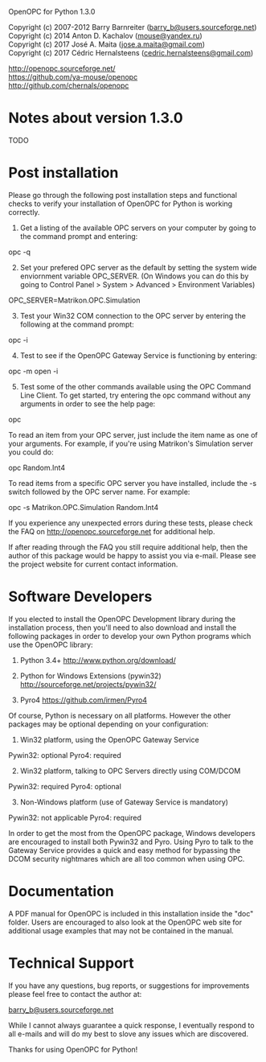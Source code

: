 OpenOPC for Python 1.3.0

Copyright (c) 2007-2012 Barry Barnreiter (barry_b@users.sourceforge.net)  
Copyright (c) 2014 Anton D. Kachalov (mouse@yandex.ru)  
Copyright (c) 2017 José A. Maita (jose.a.maita@gmail.com)  
Copyright (c) 2017 Cédric Hernalsteens (cedric.hernalsteens@gmail.com)  

http://openopc.sourceforge.net/  
https://github.com/ya-mouse/openopc  
http://github.com/chernals/openopc  

# Notes about version 1.3.0

TODO

# Post installation

Please go through the following post installation steps and functional
checks to verify your installation of OpenOPC for Python is working
correctly.

1. Get a listing of the available OPC servers on your computer by
going to the command prompt and entering:

opc -q

2. Set your prefered OPC server as the default by setting the system
wide enviornment variable OPC_SERVER.  (On Windows you can do this
by going to Control Panel > System > Advanced > Environment Variables)

OPC_SERVER=Matrikon.OPC.Simulation

3. Test your Win32 COM connection to the OPC server by entering the
following at the command prompt:

opc -i

4. Test to see if the OpenOPC Gateway Service is functioning by
entering:

opc -m open -i

5. Test some of the other commands available using the OPC Command
Line Client.  To get started, try entering the opc command without
any arguments in order to see the help page:

opc

To read an item from your OPC server, just include the item name as
one of your arguments.  For example, if you're using Matrikon's
Simulation server you could do:

opc Random.Int4

To read items from a specific OPC server you have installed,
include the -s switch followed by the OPC server name.  For
example:

opc -s Matrikon.OPC.Simulation Random.Int4

If you experience any unexpected errors during these tests, please
check the FAQ on http://openopc.sourceforge.net for additional help.

If after reading through the FAQ you still require additional help,
then the author of this package would be happy to assist you via
e-mail.  Please see the project website for current contact
information.


# Software Developers

If you elected to install the OpenOPC Development library during the
installation process, then you'll need to also download and install
the following packages in order to develop your own Python programs
which use the OpenOPC library:

1. Python 3.4+
   http://www.python.org/download/

2. Python for Windows Extensions (pywin32)
   http://sourceforge.net/projects/pywin32/

3. Pyro4
   https://github.com/irmen/Pyro4

Of course, Python is necessary on all platforms.  However the other
packages may be optional depending on your configuration:

1. Win32 platform, using the OpenOPC Gateway Service

Pywin32:  optional
Pyro4:    required

2. Win32 platform, talking to OPC Servers directly using COM/DCOM

Pywin32:  required
Pyro4:    optional

3. Non-Windows platform (use of Gateway Service is mandatory)

Pywin32:  not applicable
Pyro4:    required

In order to get the most from the OpenOPC package, Windows developers
are encouraged to install both Pywin32 and Pyro.  Using Pyro to talk to
the Gateway Service provides a quick and easy method for bypassing the
DCOM security nightmares which are all too common when using OPC.


# Documentation

A PDF manual for OpenOPC is included in this installation inside the
"doc" folder.   Users are encouraged to also look at the OpenOPC web
site for additional usage examples that may not be contained in the
manual.


# Technical Support

If you have any questions, bug reports, or suggestions for improvements
please feel free to contact the author at:

barry_b@users.sourceforge.net

While I cannot always guarantee a quick response, I eventually respond
to all e-mails and will do my best to slove any issues which are discovered.

Thanks for using OpenOPC for Python!
